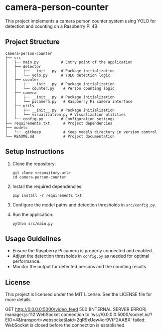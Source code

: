 # camera-person-counter
This project implements a camera person counter system using YOLO for detection and counting on a Raspberry Pi 4B.

## Project Structure
```
camera-person-counter
├── src
│   ├── main.py          # Entry point of the application
│   ├── detector
│   │   ├── __init__.py  # Package initialization
│   │   └── yolo.py      # YOLO detection logic
│   ├── counter
│   │   ├── __init__.py  # Package initialization
│   │   └── counter.py    # Person counting logic
│   ├── camera
│   │   ├── __init__.py  # Package initialization
│   │   └── picamera.py   # Raspberry Pi camera interface
│   ├── utils
│   │   ├── __init__.py  # Package initialization
│   │   └── visualization.py # Visualization utilities
│   └── config.py        # Configuration settings
├── requirements.txt      # Project dependencies
├── models
│   └── .gitkeep          # Keep models directory in version control
└── README.md             # Project documentation
```

## Setup Instructions
1. Clone the repository:
   ```
   git clone <repository-url>
   cd camera-person-counter
   ```

2. Install the required dependencies:
   ```
   pip install -r requirements.txt
   ```

3. Configure the model paths and detection thresholds in `src/config.py`.

4. Run the application:
   ```
   python src/main.py
   ```

## Usage Guidelines
- Ensure the Raspberry Pi camera is properly connected and enabled.
- Adjust the detection thresholds in `config.py` as needed for optimal performance.
- Monitor the output for detected persons and the counting results.

## License
This project is licensed under the MIT License. See the LICENSE file for more details.



GET http://0.0.0.0:5000/video_feed 500 (INTERNAL SERVER ERROR)
manager.js:112 WebSocket connection to 'ws://0.0.0.0:5000/socket.io/?EIO=4&transport=websocket&sid=2qR9xUew4cr9VtF2AABX' failed: WebSocket is closed before the connection is established.